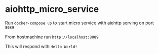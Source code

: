 # aiohttp_micro_service

Run `docker-compose up` to start micro service with aiohttp serving on port `8089`

From hostmachine run `http://localhost:8089`

This will respond with `Hello World!`
